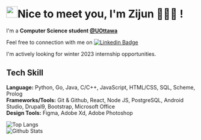 #  <img src="https://raw.githubusercontent.com/MartinHeinz/MartinHeinz/master/wave.gif" width="30px">Nice to meet you, I'm Zijun 👩🏼‍💻 !
I'm a **Computer Science student <a href src="https://www.uottawa.ca/en">@UOttawa</a>**

Feel free to connection with me on [![Linkedin Badge](https://img.shields.io/badge/-@Zijun-blue?style=flat&logo=Linkedin&logoColor=white&link=https://www.linkedin.com/in/zijunye/)](https://www.linkedin.com/in/zijunye/)

I'm actively looking for winter 2023 internship opportunities.

## Tech Skill
**Language:** Python, Go, Java, C/C++, JavaScript, HTML/CSS, SQL, Scheme, Prolog <br>
**Frameworks/Tools:** Git & Github, React, Node JS, PostgreSQL, Android Studio, Drupal9, Bootstrap, Microsoft Office
  <br>
**Design Tools:** Figma, Adobe Xd, Adobe Photoshop <br>


![Top Langs](https://github-readme-stats.vercel.app/api/top-langs/?username=ZijunYe&hide=TeX&layout=compact) <br>
![Github Stats](https://github-readme-stats.vercel.app/api?username=ZijunYe&count_private=true&show_icons=true&include_all_commits=true)

